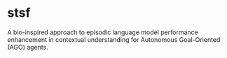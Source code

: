 # stsf
A bio-inspired approach to episodic language model performance enhancement in contextual understanding for Autonomous Goal-Oriented (AGO) agents.

